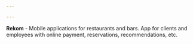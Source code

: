 ```yaml
---

---
```

**Rekom** - Mobile applications for restaurants and bars. App for clients and employees with online payment, reservations,
recommendations, etc.